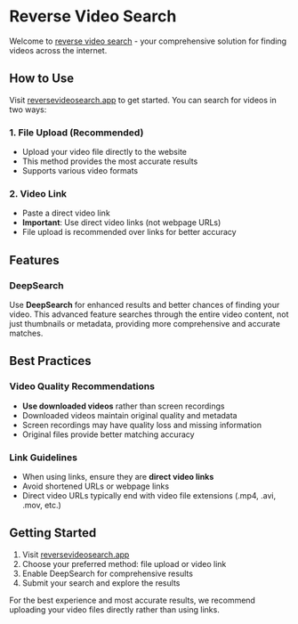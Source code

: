# Reverse Video Search

Welcome to [reverse video search](https://reversevideosearch.app/) - your comprehensive solution for finding videos across the internet.

## How to Use

Visit [reversevideosearch.app](https://reversevideosearch.app/) to get started. You can search for videos in two ways:

### 1. File Upload (Recommended)
- Upload your video file directly to the website
- This method provides the most accurate results
- Supports various video formats

### 2. Video Link
- Paste a direct video link
- **Important**: Use direct video links (not webpage URLs)
- File upload is recommended over links for better accuracy

## Features

### DeepSearch
Use **DeepSearch** for enhanced results and better chances of finding your video. This advanced feature searches through the entire video content, not just thumbnails or metadata, providing more comprehensive and accurate matches.

## Best Practices

### Video Quality Recommendations
- **Use downloaded videos** rather than screen recordings
- Downloaded videos maintain original quality and metadata
- Screen recordings may have quality loss and missing information
- Original files provide better matching accuracy

### Link Guidelines
- When using links, ensure they are **direct video links**
- Avoid shortened URLs or webpage links
- Direct video URLs typically end with video file extensions (.mp4, .avi, .mov, etc.)

## Getting Started

1. Visit [reversevideosearch.app](https://reversevideosearch.app/)
2. Choose your preferred method: file upload or video link
3. Enable DeepSearch for comprehensive results
4. Submit your search and explore the results

For the best experience and most accurate results, we recommend uploading your video files directly rather than using links.
